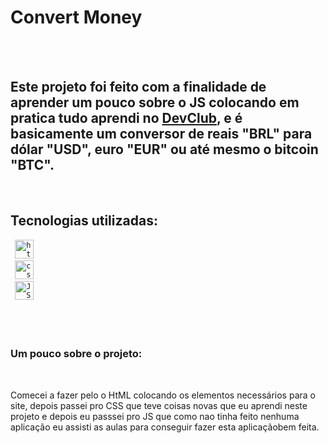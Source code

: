 
<h1>Convert Money</h1>
<br>
<br>

<h2>
Este projeto foi feito com a finalidade de aprender 
um pouco sobre o JS colocando em pratica tudo aprendi no 
<a href="https://rodolfomori.com.br/devclub">DevClub</a>, 
e é basicamente um conversor de reais "BRL" para dólar "USD", 
euro "EUR" ou até mesmo o bitcoin "BTC".
</h2>
<br>

<h2>Tecnologias utilizadas:</h2>
<code> <img alt="html-logo" width="30px" height="30px" src="https://cdn.pixabay.com/photo/2017/08/05/11/16/logo-2582748_1280.png">
</code>
<code> <img alt="css-logo" width="30px" height="30px" src="https://w7.pngwing.com/pngs/696/424/png-transparent-logo-css-css3-thumbnail.png">
</code>
<code> <img alt="JS-logo" width="30px" height="30px" src="https://img1.gratispng.com/20180720/bv/kisspng-javascript-logo-html-clip-art-javascript-logo-5b5188b13c2314.0304322315320700652463.jpg">
</code>
<br>
<br>
<br>

<h3>Um pouco sobre o projeto:</h3>
<br>
    <p>
  Comecei a fazer pelo o HtML colocando os elementos necessários para o site, depois passei pro CSS que teve coisas novas que eu aprendi neste projeto e depois eu passsei pro JS que como nao tinha feito nenhuma aplicação eu assisti as aulas para conseguir fazer esta aplicaçãobem feita. 
   <p>
<br> 
